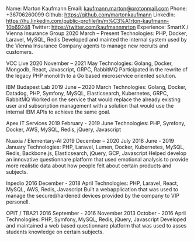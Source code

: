 Name: Marton Kaufmann
Email: kaufmann.marton@protonmail.com
Phone: +36706260099
Github: https://github.com/martonkaufmann
LinkedIn: https://hu.linkedin.com/public-profile/in/m%C3%A1rton-kaufmann-10b69248
Twitter: https://twitter.com/kaufmannmrton
Experience:
SmartX / Vienna Insurance Group
2020 March – Present Technologies: PHP, Docker, Laravel, MySQL, Redis
Developed and mainted the internal system used by the Vienna Insurance Company agents to manage new recruits and customers.

VCC Live
2020 November – 2021 May 
Technologies: Golang, Docker, Mongodb, React, Javascript, GRPC, RabbitMQ
Participated in the rewrite of the legacy PHP monolith to a Go based microservice oriented solution.

IBM Budapest Lab
2019 June – 2020 March 
Technologies: Golang, Docker, Datadog, PHP, Symfony, MySQL, Elasticsearch, Kubernetes, GRPC, RabbitMQ
Worked on the service that would replace the already existing user and subscription management with a solution that would use the internal IBM APIs to achieve the same goal.

Apex IT Services
2019 February - 2019 June 
Technologies: PHP, Symfony, Docker, AWS, MySQL, Redis, jQuery, Javascript

Nuaxia / Elementary-AI
2019 December – 2020 July
2018 June - 2019 January 
Technologies: PHP, Laravel, Lumen, Docker, Kubernetes, MySQL, Redis, Backbone.js, Elasticsearch, jQuery, GCP, Javascript
Helped develop an innovative questionnare platform that used emotional analysis to provide more realistic data about how people felt about certain products and subjects.

Inpedio
2016 December - 2018 April Technologies: PHP, Laravel, React, MySQL, AWS, Redis, Javascript
Built a webapplication that was used to manage the secured/hardened devices provided by the company to VIP personell.

OPIT / TBA21
2016 September - 2016 November
2013 October - 2016 April 
Technologies: PHP, Symfony, MySQL, Redis, jQuery, Javascript
Developed and maintained a web based questionnare platform that was used to asses students knowledge on certain subjects.
